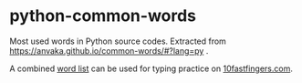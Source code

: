 # python-common-words

Most used words in Python source codes. Extracted from https://anvaka.github.io/common-words/#?lang=py .

A combined [word list](https://raw.githubusercontent.com/LexSong/python-common-words/master/data/cleaned_words.txt) can be used for typing practice on [10fastfingers.com](https://10fastfingers.com/widgets/typingtest).
